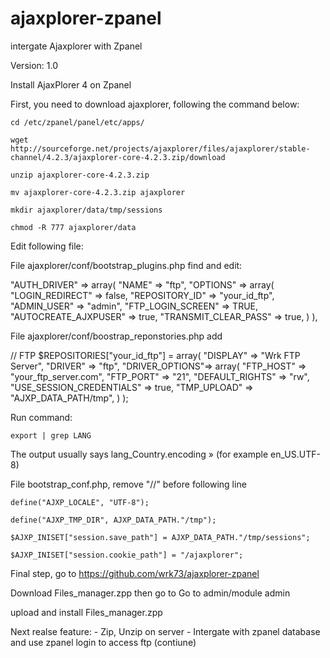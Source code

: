 ajaxplorer-zpanel
=================

intergate Ajaxplorer with Zpanel

Version: 1.0

Install AjaxPlorer 4 on Zpanel

First, you need to download ajaxplorer, following the command below:

	cd /etc/zpanel/panel/etc/apps/

	wget http://sourceforge.net/projects/ajaxplorer/files/ajaxplorer/stable-channel/4.2.3/ajaxplorer-core-4.2.3.zip/download

	unzip ajaxplorer-core-4.2.3.zip

	mv ajaxplorer-core-4.2.3.zip ajaxplorer

	mkdir ajaxplorer/data/tmp/sessions

	chmod -R 777 ajaxplorer/data

Edit following file:

File ajaxplorer/conf/bootstrap_plugins.php find and edit:

"AUTH_DRIVER" => array(
	"NAME" => "ftp",
	"OPTIONS" => array(
	"LOGIN_REDIRECT" => false,
	"REPOSITORY_ID" => "your_id_ftp",
	"ADMIN_USER" => "admin",
	"FTP_LOGIN_SCREEN" => TRUE,
	"AUTOCREATE_AJXPUSER" => true,
	"TRANSMIT_CLEAR_PASS" => true,
	)
),

File ajaxplorer/conf/boostrap_reponstories.php add

// FTP
$REPOSITORIES["your_id_ftp"] = array(
	"DISPLAY" => "Wrk FTP Server",
	"DRIVER" => "ftp",
	"DRIVER_OPTIONS"=> array(
	"FTP_HOST" => "your_ftp_server.com",
	"FTP_PORT" => "21",
	"DEFAULT_RIGHTS" => "rw",
	"USE_SESSION_CREDENTIALS" => true,
	"TMP_UPLOAD" => "AJXP_DATA_PATH/tmp",
	)
);

Run command:

	export | grep LANG

The output usually says  lang_Country.encoding » (for example en_US.UTF-8)

File bootstrap_conf.php, remove "//" before following line

	define("AJXP_LOCALE", "UTF-8");

	define("AJXP_TMP_DIR", AJXP_DATA_PATH."/tmp");

	$AJXP_INISET["session.save_path"] = AJXP_DATA_PATH."/tmp/sessions";

	$AJXP_INISET["session.cookie_path"] = "/ajaxplorer";

Final step, go to https://github.com/wrk73/ajaxplorer-zpanel

Download Files_manager.zpp then go to Go to admin/module admin

upload and install Files_manager.zpp

Next realse feature:
	- Zip, Unzip on server
	- Intergate with zpanel database and use zpanel login to access ftp
	(contiune)